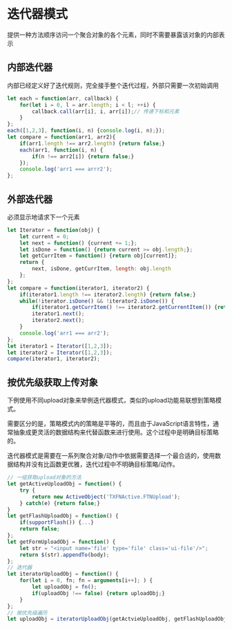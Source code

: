 # 迭代器模式

提供一种方法顺序访问一个聚合对象的各个元素，同时不需要暴露该对象的内部表示

## 内部迭代器

内部已经定义好了迭代规则，完全接手整个迭代过程，外部只需要一次初始调用

```js
let each = function(arr, callback) {
    for(let i = 0, l = arr.length; i < l; ++i) {
        callback.call(arr[i], i, arr[i]);// 传递下标和元素
    }
};
each([1,2,3], function(i, n) {console.log(i, n);});
let compare = function(arr1, arr2){
    if(arr1.length !== arr2.length) {return false;}
    each(arr1, function(i, n) {
        if(n !== arr2[i]) {return false;}
    });
    console.log('arr1 === arrr2');
};
```

## 外部迭代器

必须显示地请求下一个元素

```js
let Iterator = function(obj) {
    let current = 0;
    let next = function() {current += 1;};
    let isDone = function() {return current >= obj.length;};
    let getCurrItem = function() {return obj[current]};
    return {
        next, isDone, getCurrItem, length: obj.length
    };
};
let compare = function(iterator1, iterator2) {
    if(iterator1.length !== iterator2.length) {return false;}
    while(!iterator.isDone() && !iterator2.isDone()) {
        if(iterator1.getCurrItem() !== iterator2.getCurrentItem()) {return false;}
        iterator1.next();
        iterator2.next();
    }
    console.log('arr1 === arr2');
};
let iterator1 = Iterator([1,2,3]);
let iterator2 = Iterator([1,2,3]);
compare(iterator1, iterator2);
```

## 按优先级获取上传对象

下例使用不同upload对象来举例迭代器模式，类似的upload功能易联想到策略模式。

需要区分的是，策略模式内的策略是平等的，而且由于JavaScript语言特性，通常抽象成更灵活的数据结构来代替函数来进行使用。这个过程中是明确目标策略的。

迭代器模式是需要在一系列聚合对象/动作中依据需要选择一个最合适的，使用数据结构并没有比函数更优雅，迭代过程中不明确目标策略/动作。

```js
// 一组获取upload对象的方法
let getActiveUploadObj = function() {
    try {
        return new ActiveObject('TXFNActive.FTNUpload');
    } catch(e) {return false;}
}
let getFlashUploadObj = function() {
    if(supportFlash()) {...}
    return false;
};
let getFormUploadObj = function() {
    let str = "<input name='file' type='file' class='ui-file'/>";
    return $(str).appendTo(body);
};
// 迭代器
let iteratorUploadObj = function() {
    for(let i = 0, fn; fn = arguments[i++]; ) {
        let uploadObj = fn();
        if(uploadObj !== false) {return uploadObj;}
    }
};
// 按优先级遍历
let uploadObj = iteratorUploadObj(getActvieUploadObj, getFlashUploadObj, getFormUploadObj);
```

